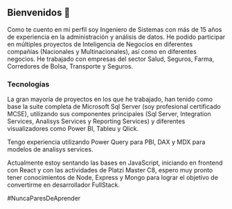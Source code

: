 ## Bienvenidos 👋

Como te cuento en mi perfil soy Ingeniero de Sistemas con más de 15 años de experiencia en la administración y análisis de datos. He podido participar en múltiples proyectos de Inteligencia de Negocios en diferentes compañías (Nacionales y Multinacionales), así como en diferentes negocios. He trabajado con empresas del sector Salud, Seguros, Farma, Corredores de Bolsa, Transporte y Seguros. 

### Tecnologías

La gran mayoría de proyectos en los que he trabajado, han tenido como base la suite completa de Microsoft Sql Server (soy profesional certificado MCSE), utilizando sus componentes principales (Sql Server, Integration Services, Analisys Services y Reporting Services) y diferentes visualizadores como Power BI, Tableu y Qlick. 

Tengo experiencia utilizando Power Query para PBI, DAX y MDX para modelos de analisys services.

Actualmente estoy sentando las bases en JavaScript, iniciando en frontend con React y con las actividades de Platzi Master C8, espero muy pronto tener conocimientos de Node, Express y Mongo para lograr el objetivo de convertirme en desarrollador FullStack.

#NuncaParesDeAprender



<!--
**donfuentes/donfuentes** is a ✨ _special_ ✨ repository because its `README.md` (this file) appears on your GitHub profile.

Here are some ideas to get you started:

- 🔭 I’m currently working on ...
- 🌱 I’m currently learning ...
- 👯 I’m looking to collaborate on ...
- 🤔 I’m looking for help with ...
- 💬 Ask me about ...
- 📫 How to reach me: ...
- 😄 Pronouns: ...
- ⚡ Fun fact: ...
-->
